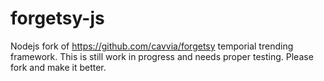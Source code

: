 forgetsy-js
===========

Nodejs fork of https://github.com/cavvia/forgetsy temporial trending framework. This is still work in progress and needs proper testing. Please fork and make it better.

```

